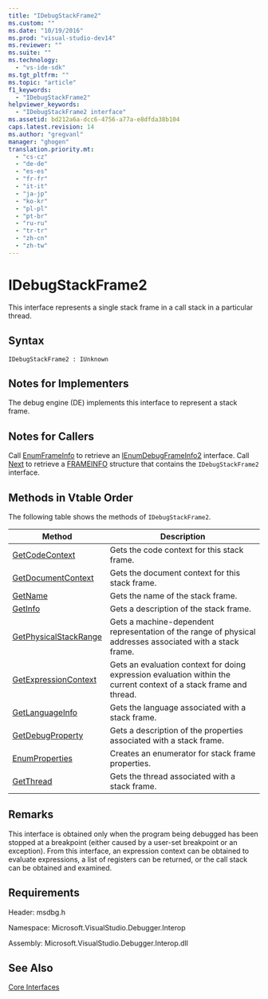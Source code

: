 ```yaml
---
title: "IDebugStackFrame2"
ms.custom: ""
ms.date: "10/19/2016"
ms.prod: "visual-studio-dev14"
ms.reviewer: ""
ms.suite: ""
ms.technology: 
  - "vs-ide-sdk"
ms.tgt_pltfrm: ""
ms.topic: "article"
f1_keywords: 
  - "IDebugStackFrame2"
helpviewer_keywords: 
  - "IDebugStackFrame2 interface"
ms.assetid: bd212a6a-dcc6-4756-a77a-e8dfda38b104
caps.latest.revision: 14
ms.author: "gregvanl"
manager: "ghogen"
translation.priority.mt: 
  - "cs-cz"
  - "de-de"
  - "es-es"
  - "fr-fr"
  - "it-it"
  - "ja-jp"
  - "ko-kr"
  - "pl-pl"
  - "pt-br"
  - "ru-ru"
  - "tr-tr"
  - "zh-cn"
  - "zh-tw"
---
```

# IDebugStackFrame2
This interface represents a single stack frame in a call stack in a particular thread.  
  
## Syntax  
  
```  
IDebugStackFrame2 : IUnknown  
```  
  
## Notes for Implementers  
 The debug engine (DE) implements this interface to represent a stack frame.  
  
## Notes for Callers  
 Call [EnumFrameInfo](../../../extensibility/debugger/reference/idebugthread2--enumframeinfo.md) to retrieve an [IEnumDebugFrameInfo2](../../../extensibility/debugger/reference/ienumdebugframeinfo2.md) interface. Call [Next](../../../extensibility/debugger/reference/ienumdebugframeinfo2--next.md) to retrieve a [FRAMEINFO](../../../extensibility/debugger/reference/frameinfo.md) structure that contains the `IDebugStackFrame2` interface.  
  
## Methods in Vtable Order  
 The following table shows the methods of `IDebugStackFrame2`.  
  
|Method|Description|  
|------------|-----------------|  
|[GetCodeContext](../../../extensibility/debugger/reference/idebugstackframe2--getcodecontext.md)|Gets the code context for this stack frame.|  
|[GetDocumentContext](../../../extensibility/debugger/reference/idebugstackframe2--getdocumentcontext.md)|Gets the document context for this stack frame.|  
|[GetName](../../../extensibility/debugger/reference/idebugstackframe2--getname.md)|Gets the name of the stack frame.|  
|[GetInfo](../../../extensibility/debugger/reference/idebugstackframe2--getinfo.md)|Gets a description of the stack frame.|  
|[GetPhysicalStackRange](../../../extensibility/debugger/reference/idebugstackframe2--getphysicalstackrange.md)|Gets a machine-dependent representation of the range of physical addresses associated with a stack frame.|  
|[GetExpressionContext](../../../extensibility/debugger/reference/idebugstackframe2--getexpressioncontext.md)|Gets an evaluation context for doing expression evaluation within the current context of a stack frame and thread.|  
|[GetLanguageInfo](../../../extensibility/debugger/reference/idebugstackframe2--getlanguageinfo.md)|Gets the language associated with a stack frame.|  
|[GetDebugProperty](../../../extensibility/debugger/reference/idebugstackframe2--getdebugproperty.md)|Gets a description of the properties associated with a stack frame.|  
|[EnumProperties](../../../extensibility/debugger/reference/idebugstackframe2--enumproperties.md)|Creates an enumerator for stack frame properties.|  
|[GetThread](../../../extensibility/debugger/reference/idebugstackframe2--getthread.md)|Gets the thread associated with a stack frame.|  
  
## Remarks  
 This interface is obtained only when the program being debugged has been stopped at a breakpoint (either caused by a user-set breakpoint or an exception). From this interface, an expression context can be obtained to evaluate expressions, a list of registers can be returned, or the call stack can be obtained and examined.  
  
## Requirements  
 Header: msdbg.h  
  
 Namespace: Microsoft.VisualStudio.Debugger.Interop  
  
 Assembly: Microsoft.VisualStudio.Debugger.Interop.dll  
  
## See Also  
 [Core Interfaces](../../../extensibility/debugger/reference/core-interfaces.md)